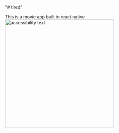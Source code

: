 "# tired" 

This is a movie app built in react native
 <img src="https://res.cloudinary.com/daurieb51/image/upload/v1654560858/photo_2022-06-07_00-09-53_ywprd5.jpg" width="350" alt="accessibility text">
